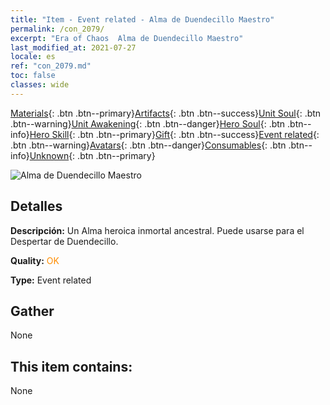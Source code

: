 ```yaml
---
title: "Item - Event related - Alma de Duendecillo Maestro"
permalink: /con_2079/
excerpt: "Era of Chaos  Alma de Duendecillo Maestro"
last_modified_at: 2021-07-27
locale: es
ref: "con_2079.md"
toc: false
classes: wide
---
```

 [Materials](/ItemsES/){: .btn .btn--primary}[Artifacts](/ItemsES/Artifacts/){: .btn .btn--success}[Unit Soul](/ItemsES/UnitSoul/){: .btn .btn--warning}[Unit Awakening](/ItemsES/UnitAwakening/){: .btn .btn--danger}[Hero Soul](/ItemsES/HeroSoul/){: .btn .btn--info}[Hero Skill](/ItemsES/HeroSkill/){: .btn .btn--primary}[Gift](/ItemsES/Gift/){: .btn .btn--success}[Event related](/ItemsES/Events/){: .btn .btn--warning}[Avatars](/ItemsES/Avatars/){: .btn .btn--danger}[Consumables](/ItemsES/Consumables/){: .btn .btn--info}[Unknown](/ItemsES/Unknown/){: .btn .btn--primary}

 ![Alma de Duendecillo Maestro](/images/t/juexing_909.jpg)

## Detalles
 **Descripción:** Un Alma heroica inmortal ancestral. Puede usarse para el Despertar de Duendecillo.

 **Quality:** <span style="color: #FF8C00">OK</span>

 **Type:** Event related

## Gather

  None

## This item contains:

  None

